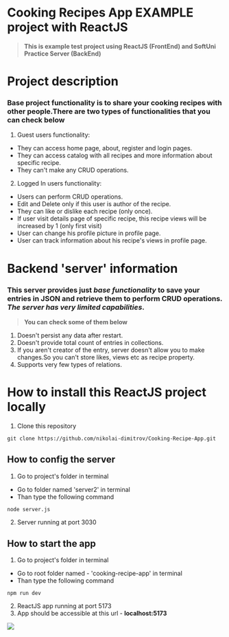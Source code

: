 # Cooking Recipes App EXAMPLE project with ReactJS

> **This is example test project using ReactJS (FrontEnd) and SoftUni Practice Server (BackEnd)**
# Project description

### Base project functionality is to share your cooking recipes with other people.There are two types of functionalities that you can check below
1. Guest users functionality:
 - They can access home page, about, register and login pages.
 - They can access catalog with all recipes and more information about specific recipe.
 - They can't make any CRUD operations.
2. Logged In users functionality:
 - Users can perform CRUD operations.
 - Edit and Delete only if this user is author of the recipe.
 - They can like or dislike each recipe (only once).
 - If user visit details page of specific recipe, this recipe views will be increased by 1 (only first visit)
 - User can change his profile picture in profile page.
 - User can track information about his recipe's views in profile page.
# Backend 'server' information
### This server provides just *_base functionality_* to save your entries in JSON and retrieve them to perform CRUD operations. *_The server has very limited capabilities_*.
> **You can check some of them below**

1. Doesn't persist any data after restart.
2. Doesn't provide total count of entries in collections.
3. If you aren't creator of the entry, server doesn't allow you to make changes.So you can't store likes, views etc as recipe property.
4. Supports very few types of relations.

# How to install this ReactJS project locally

1. Clone this repository
```
git clone https://github.com/nikolai-dimitrov/Cooking-Recipe-App.git
```
## How to config the server
1. Go to project's folder in terminal
- Go to folder named 'server2' in terminal
- Than type the following command
```
node server.js
```
2. Server running at port 3030
## How to start the app
1. Go to project's folder in terminal
- Go to root folder named - 'cooking-recipe-app' in terminal
- Than type the following command
```
npm run dev
```
2. ReactJS app running at port 5173
3. App should be accessible at this url - **localhost:5173**

![](https://github.com/nikolai-dimitrov/Cooking-Recipe-App/blob/main/src/assets/screenshots/about-page.png)
